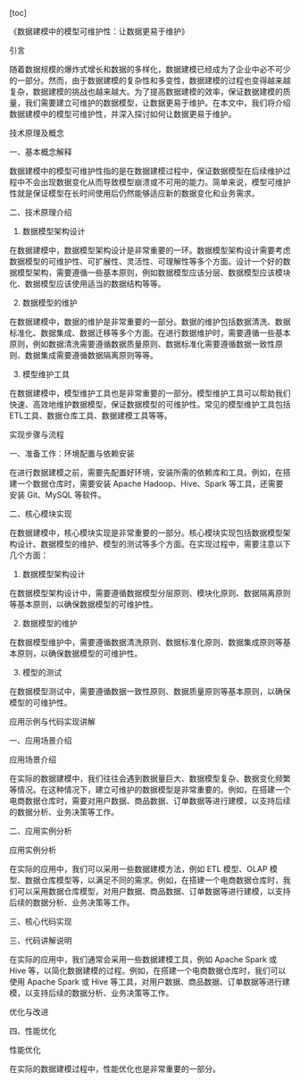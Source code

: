 
[toc]                    
                
                
《数据建模中的模型可维护性：让数据更易于维护》

引言

随着数据规模的爆炸式增长和数据的多样化，数据建模已经成为了企业中必不可少的一部分。然而，由于数据建模的复杂性和多变性，数据建模的过程也变得越来越复杂，数据建模的挑战也越来越大。为了提高数据建模的效率，保证数据建模的质量，我们需要建立可维护的数据模型，让数据更易于维护。在本文中，我们将介绍数据建模中的模型可维护性，并深入探讨如何让数据更易于维护。

技术原理及概念

一、基本概念解释

数据建模中的模型可维护性指的是在数据建模过程中，保证数据模型在后续维护过程中不会出现数据变化从而导致模型崩溃或不可用的能力。简单来说，模型可维护性就是保证模型在长时间使用后仍然能够适应新的数据变化和业务需求。

二、技术原理介绍

1. 数据模型架构设计

在数据建模中，数据模型架构设计是非常重要的一环。数据模型架构设计需要考虑数据模型的可维护性、可扩展性、灵活性、可理解性等多个方面。设计一个好的数据模型架构，需要遵循一些基本原则，例如数据模型应该分层、数据模型应该模块化、数据模型应该使用适当的数据结构等等。

2. 数据模型的维护

在数据建模中，数据的维护是非常重要的一部分。数据的维护包括数据清洗、数据标准化、数据集成、数据迁移等多个方面。在进行数据维护时，需要遵循一些基本原则，例如数据清洗需要遵循数据质量原则、数据标准化需要遵循数据一致性原则、数据集成需要遵循数据隔离原则等等。

3. 模型维护工具

在数据建模中，模型维护工具也是非常重要的一部分。模型维护工具可以帮助我们快速、高效地维护数据模型，保证数据模型的可维护性。常见的模型维护工具包括ETL工具、数据仓库工具、数据建模工具等等。

实现步骤与流程

一、准备工作：环境配置与依赖安装

在进行数据建模之前，需要先配置好环境，安装所需的依赖库和工具。例如，在搭建一个数据仓库时，需要安装 Apache Hadoop、Hive、Spark 等工具，还需要安装 Git、MySQL 等软件。

二、核心模块实现

在数据建模中，核心模块实现是非常重要的一部分。核心模块实现包括数据模型架构设计、数据模型的维护、模型的测试等多个方面。在实现过程中，需要注意以下几个方面：

1. 数据模型架构设计

在数据模型架构设计中，需要遵循数据模型分层原则、模块化原则、数据隔离原则等基本原则，以确保数据模型的可维护性。

2. 数据模型的维护

在数据模型维护中，需要遵循数据清洗原则、数据标准化原则、数据集成原则等基本原则，以确保数据模型的可维护性。

3. 模型的测试

在数据模型测试中，需要遵循数据一致性原则、数据质量原则等基本原则，以确保模型的可维护性。

应用示例与代码实现讲解

一、应用场景介绍

应用场景介绍

在实际的数据建模中，我们往往会遇到数据量巨大、数据模型复杂、数据变化频繁等情况。在这种情况下，建立可维护的数据模型是非常重要的。例如，在搭建一个电商数据仓库时，需要对用户数据、商品数据、订单数据等进行建模，以支持后续的数据分析、业务决策等工作。

二、应用实例分析

应用实例分析

在实际的应用中，我们可以采用一些数据建模方法，例如 ETL 模型、OLAP 模型、数据仓库模型等，以满足不同的需求。例如，在搭建一个电商数据仓库时，我们可以采用数据仓库模型，对用户数据、商品数据、订单数据等进行建模，以支持后续的数据分析、业务决策等工作。

三、核心代码实现

三、代码讲解说明

在实际的应用中，我们通常会采用一些数据建模工具，例如 Apache Spark 或 Hive 等，以简化数据建模的过程。例如，在搭建一个电商数据仓库时，我们可以使用 Apache Spark 或 Hive 等工具，对用户数据、商品数据、订单数据等进行建模，以支持后续的数据分析、业务决策等工作。

优化与改进

四、性能优化

性能优化

在实际的数据建模过程中，性能优化也是非常重要的一部分。

